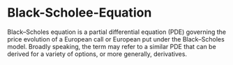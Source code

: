 # Black-Scholee-Equation
Black–Scholes equation is a partial differential equation (PDE) governing the price evolution of a European call or European put under the Black–Scholes model. Broadly speaking, the term may refer to a similar PDE that can be derived for a variety of options, or more generally, derivatives.
